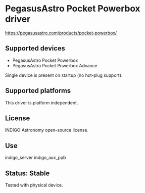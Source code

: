 # PegasusAstro Pocket Powerbox driver

https://pegasusastro.com/products/pocket-powerbox/

## Supported devices
* PegasusAstro Pocket Powerbox
* PegasusAstro Pocket Powerbox Advance

Single device is present on startup (no hot-plug support).

## Supported platforms

This driver is platform independent.

## License

INDIGO Astronomy open-source license.

## Use

indigo_server indigo_aux_ppb

## Status: Stable

Tested with physical device.
